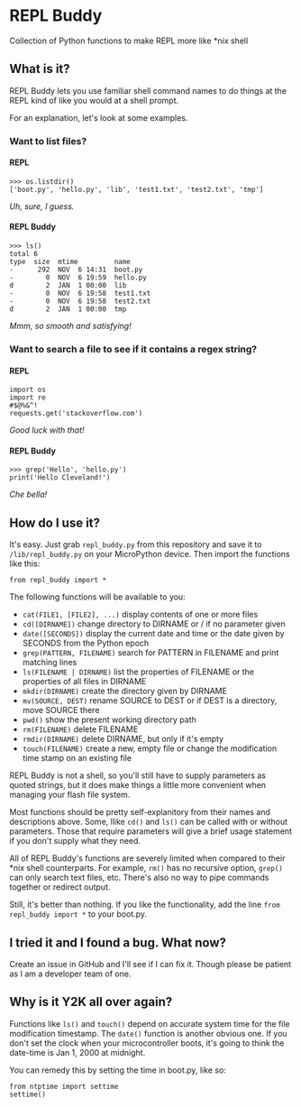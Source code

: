 # REPL Buddy
Collection of Python functions to make REPL more like *nix shell

## What is it?
REPL Buddy lets you use familiar shell command names to do things at the REPL kind of like you would at a shell prompt.

For an explanation, let's look at some examples.

### Want to list files?

#### REPL
```
>>> os.listdir()
['boot.py', 'hello.py', 'lib', 'test1.txt', 'test2.txt', 'tmp']
```

_Uh, sure, I guess._

#### REPL Buddy
```
>>> ls()
total 6
type  size  mtime         name
-      292  NOV  6 14:31  boot.py
-        0  NOV  6 19:59  hello.py
d        2  JAN  1 00:00  lib
-        0  NOV  6 19:58  test1.txt
-        0  NOV  6 19:58  test2.txt
d        2  JAN  1 00:00  tmp
```

_Mmm, so smooth and satisfying!_

### Want to search a file to see if it contains a regex string?

#### REPL
```
import os
import re
#$@%&^!
requests.get('stackoverflow.com')
```

_Good luck with that!_

#### REPL Buddy
```
>>> grep('Hello', 'hello.py')
print('Hello Cleveland!')
```

_Che bella!_

## How do I use it?
It's easy. Just grab `repl_buddy.py` from this repository and save it to `/lib/repl_buddy.py` on your MicroPython device. Then import the functions like this:

```
from repl_buddy import *
```

The following functions will be available to you:

* `cat(FILE1, [FILE2], ...)` display contents of one or more files
* `cd([DIRNAME])` change directory to DIRNAME or / if no parameter given
* `date([SECONDS])` display the current date and time or the date given by SECONDS from the Python epoch 
* `grep(PATTERN, FILENAME)` search for PATTERN in FILENAME and print matching lines
* `ls(FILENAME | DIRNAME)` list the properties of FILENAME or the properties of all files in DIRNAME
* `mkdir(DIRNAME)` create the directory given by DIRNAME
* `mv(SOURCE, DEST)` rename SOURCE to DEST or if DEST is a directory, move SOURCE there
* `pwd()` show the present working directory path
* `rm(FILENAME)` delete FILENAME
* `rmdir(DIRNAME)` delete DIRNAME, but only if it's empty
* `touch(FILENAME)` create a new, empty file or change the modification time stamp on an existing file

REPL Buddy is not a shell, so you'll still have to supply parameters as quoted strings, but it does make things a little more convenient when managing your flash file system.

Most functions should be pretty self-explanitory from their names and descriptions above. Some, llike `cd()` and `ls()` can be called with or without parameters. Those that require parameters will give a brief usage statement if you don't supply what they need.

All of REPL Buddy's functions are severely limited when compared to their *nix shell counterparts. For example, `rm()` has no recursive option, `grep()` can only search text files, etc. There's also no way to pipe commands together or redirect output.

Still, it's better than nothing. If you like the functionality, add the line `from repl_buddy import *` to your boot.py.

## I tried it and I found a bug. What now?
Create an issue in GitHub and I'll see if I can fix it. Though please be patient as I am a developer team of one.

## Why is it Y2K all over again?
Functions like `ls()` and `touch()` depend on accurate system time for the file modification timestamp. The `date()` function is another obvious one. If you don't set the clock when your microcontroller boots, it's going to think the date-time is Jan 1, 2000 at midnight.

You can remedy this by setting the time in boot.py, like so:
```
from ntptime import settime
settime()
```
